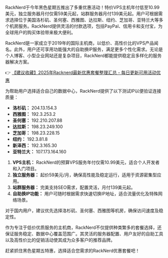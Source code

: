 
RackNerd于今年黑色星期五推出了多重优惠活动！特价VPS主机年付低至10.99美元，独立服务器月付仅需59美元起，站群服务器月付139美元起。用户可根据需求选择位于美国洛杉矶、圣何塞、西雅图、达拉斯、纽约、芝加哥、亚特兰大等多个机房服务。RackNerd提供灵活的付款选项，包括PayPal、信用卡和支付宝，为全球用户的购买体验带来极大便利。

RackNerd是一家成立于2019年的国际主机商，以低价、高性价比的VPS产品闻名。此外，用户还可享用功能强大的自助换IP服务，满足更多个性化需求。无论是个人博客、小型企业网站还是复杂项目，RackNerd都能提供稳定且多样化的服务器解决方案。

👉 [【建议收藏】2025年Racknerd最新优惠套餐整理汇总 - 每日更新可用活动优惠](https://bit.ly/Rack_Nerd)


为帮助用户选择适合自己的数据中心，RackNerd提供了以下测试IP以便验证连接质量：

- **洛杉矶：** 204.13.154.3  
- **西雅图：** 192.3.253.2  
- **圣何塞：** 192.210.207.88  
- **达拉斯：** 198.23.249.100  
- **芝加哥：** 198.23.228.15  
- **纽约：** 192.3.81.8  
- **新泽西：** 192.3.165.30  
- **亚特兰大：** 107.173.164.160  


1. **VPS主机：** RackNerd的预算VPS服务年付仅需10.99美元，适合个人开发者和入门项目。
2. **独立服务器：** 起价59美元/月，确保高性能及稳定运行，适用于资源密集型应用。
3. **站群服务器：** 完美支持SEO需求，配置灵活，月付139美元起。
4. **自助换IP功能：** 用户可随时根据需求快速切换IP地址，适合流量优化及特殊网络场景。

对于国内用户，建议优先选择洛杉矶、圣何塞、西雅图等机房，确保访问速度及稳定性。


作为专注于低价优质服务的主机商，RackNerd不仅提供种类繁多的套餐选择，还保证服务稳定、数据中心覆盖范围广。其灵活的服务器配置、用户友好的自助工具以及高性价比的促销活动使其成为众多客户的推荐品牌。

赶紧抓住黑色星期五特惠，选择适合您需求的RackNerd优惠套餐吧！
